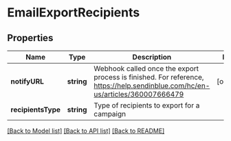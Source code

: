 # EmailExportRecipients

## Properties
Name | Type | Description | Notes
------------ | ------------- | ------------- | -------------
**notifyURL** | **string** | Webhook called once the export process is finished. For reference, https://help.sendinblue.com/hc/en-us/articles/360007666479 | [optional] 
**recipientsType** | **string** | Type of recipients to export for a campaign | 

[[Back to Model list]](../../README.md#documentation-for-models) [[Back to API list]](../../README.md#documentation-for-api-endpoints) [[Back to README]](../../README.md)


